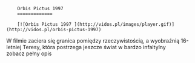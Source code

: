 
        Orbis Pictus 1997 
        =============
        
        [![Orbis Pictus 1997 ](http://vidos.pl/images/player.gif)](http://vidos.pl/orbis-pictus-1997)
        
        
 W filmie zaciera się granica pomiędzy rzeczywistością, a wyobraźnią 16-letniej Teresy, która postrzega jeszcze świat w bardzo infaltylny zobacz pełny opis
    